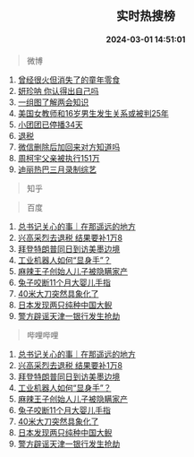 <div align="center"><h2>实时热搜榜</h2><h4>2024-03-01 14:51:01</h4></div>

> 微博  

1. [曾经很火但消失了的童年零食](https://s.weibo.com/weibo?q=%23%E6%9B%BE%E7%BB%8F%E5%BE%88%E7%81%AB%E4%BD%86%E6%B6%88%E5%A4%B1%E4%BA%86%E7%9A%84%E7%AB%A5%E5%B9%B4%E9%9B%B6%E9%A3%9F%23&t=31&band_rank=1&Refer=top)<br />
2. [妍珍呐 你认得出自己吗](https://s.weibo.com/weibo?q=%E5%A6%8D%E7%8F%8D%E5%91%90%20%E4%BD%A0%E8%AE%A4%E5%BE%97%E5%87%BA%E8%87%AA%E5%B7%B1%E5%90%97&t=31&band_rank=2&Refer=top)<br />
3. [一组图了解两会知识](https://s.weibo.com/weibo?q=%23%E4%B8%80%E7%BB%84%E5%9B%BE%E4%BA%86%E8%A7%A3%E4%B8%A4%E4%BC%9A%E7%9F%A5%E8%AF%86%23&t=31&band_rank=3&Refer=top)<br />
4. [美国女教师和16岁男生发生关系或被判25年](https://s.weibo.com/weibo?q=%23%E7%BE%8E%E5%9B%BD%E5%A5%B3%E6%95%99%E5%B8%88%E5%92%8C16%E5%B2%81%E7%94%B7%E7%94%9F%E5%8F%91%E7%94%9F%E5%85%B3%E7%B3%BB%E6%88%96%E8%A2%AB%E5%88%A425%E5%B9%B4%23&t=31&band_rank=4&Refer=top)<br />
5. [小团团已停播34天](https://s.weibo.com/weibo?q=%23%E5%B0%8F%E5%9B%A2%E5%9B%A2%E5%B7%B2%E5%81%9C%E6%92%AD34%E5%A4%A9%23&t=31&band_rank=5&Refer=top)<br />
6. [退税](https://s.weibo.com/weibo?q=%E9%80%80%E7%A8%8E&t=31&band_rank=6&Refer=top)<br />
7. [微信删除后加回来对方知道吗](https://s.weibo.com/weibo?q=%23%E5%BE%AE%E4%BF%A1%E5%88%A0%E9%99%A4%E5%90%8E%E5%8A%A0%E5%9B%9E%E6%9D%A5%E5%AF%B9%E6%96%B9%E7%9F%A5%E9%81%93%E5%90%97%23&t=31&band_rank=7&Refer=top)<br />
8. [周柯宇父亲被执行151万](https://s.weibo.com/weibo?q=%23%E5%91%A8%E6%9F%AF%E5%AE%87%E7%88%B6%E4%BA%B2%E8%A2%AB%E6%89%A7%E8%A1%8C151%E4%B8%87%23&t=31&band_rank=8&Refer=top)<br />
9. [迪丽热巴三月录制综艺](https://s.weibo.com/weibo?q=%23%E8%BF%AA%E4%B8%BD%E7%83%AD%E5%B7%B4%E4%B8%89%E6%9C%88%E5%BD%95%E5%88%B6%E7%BB%BC%E8%89%BA%23&t=31&band_rank=9&Refer=top)<br />

> 知乎  


> 百度  

1. [总书记关心的事｜在那遥远的地方](https://www.baidu.com/s?wd=%E6%80%BB%E4%B9%A6%E8%AE%B0%E5%85%B3%E5%BF%83%E7%9A%84%E4%BA%8B%EF%BD%9C%E5%9C%A8%E9%82%A3%E9%81%A5%E8%BF%9C%E7%9A%84%E5%9C%B0%E6%96%B9&sa=fyb_news&rsv_dl=fyb_news)<br />
2. [兴高采烈去退税 结果要补1万8](https://www.baidu.com/s?wd=%E5%85%B4%E9%AB%98%E9%87%87%E7%83%88%E5%8E%BB%E9%80%80%E7%A8%8E+%E7%BB%93%E6%9E%9C%E8%A6%81%E8%A1%A51%E4%B8%878&sa=fyb_news&rsv_dl=fyb_news)<br />
3. [拜登特朗普同日到访美墨边境](https://www.baidu.com/s?wd=%E6%8B%9C%E7%99%BB%E7%89%B9%E6%9C%97%E6%99%AE%E5%90%8C%E6%97%A5%E5%88%B0%E8%AE%BF%E7%BE%8E%E5%A2%A8%E8%BE%B9%E5%A2%83&sa=fyb_news&rsv_dl=fyb_news)<br />
4. [工业机器人如何“显身手”？](https://www.baidu.com/s?wd=%E5%B7%A5%E4%B8%9A%E6%9C%BA%E5%99%A8%E4%BA%BA%E5%A6%82%E4%BD%95%E2%80%9C%E6%98%BE%E8%BA%AB%E6%89%8B%E2%80%9D%EF%BC%9F&sa=fyb_news&rsv_dl=fyb_news)<br />
5. [麻辣王子创始人儿子被隐瞒家产](https://www.baidu.com/s?wd=%E9%BA%BB%E8%BE%A3%E7%8E%8B%E5%AD%90%E5%88%9B%E5%A7%8B%E4%BA%BA%E5%84%BF%E5%AD%90%E8%A2%AB%E9%9A%90%E7%9E%92%E5%AE%B6%E4%BA%A7&sa=fyb_news&rsv_dl=fyb_news)<br />
6. [兔子咬断11个月大婴儿手指](https://www.baidu.com/s?wd=%E5%85%94%E5%AD%90%E5%92%AC%E6%96%AD11%E4%B8%AA%E6%9C%88%E5%A4%A7%E5%A9%B4%E5%84%BF%E6%89%8B%E6%8C%87&sa=fyb_news&rsv_dl=fyb_news)<br />
7. [40米大刀突然具象化了](https://www.baidu.com/s?wd=40%E7%B1%B3%E5%A4%A7%E5%88%80%E7%AA%81%E7%84%B6%E5%85%B7%E8%B1%A1%E5%8C%96%E4%BA%86&sa=fyb_news&rsv_dl=fyb_news)<br />
8. [日本发现两只纯种中国大鲵](https://www.baidu.com/s?wd=%E6%97%A5%E6%9C%AC%E5%8F%91%E7%8E%B0%E4%B8%A4%E5%8F%AA%E7%BA%AF%E7%A7%8D%E4%B8%AD%E5%9B%BD%E5%A4%A7%E9%B2%B5&sa=fyb_news&rsv_dl=fyb_news)<br />
9. [警方辟谣天津一银行发生抢劫](https://www.baidu.com/s?wd=%E8%AD%A6%E6%96%B9%E8%BE%9F%E8%B0%A3%E5%A4%A9%E6%B4%A5%E4%B8%80%E9%93%B6%E8%A1%8C%E5%8F%91%E7%94%9F%E6%8A%A2%E5%8A%AB&sa=fyb_news&rsv_dl=fyb_news)<br />

> 哔哩哔哩  

1. [总书记关心的事｜在那遥远的地方](https://www.baidu.com/s?wd=%E6%80%BB%E4%B9%A6%E8%AE%B0%E5%85%B3%E5%BF%83%E7%9A%84%E4%BA%8B%EF%BD%9C%E5%9C%A8%E9%82%A3%E9%81%A5%E8%BF%9C%E7%9A%84%E5%9C%B0%E6%96%B9&sa=fyb_news&rsv_dl=fyb_news)<br />
2. [兴高采烈去退税 结果要补1万8](https://www.baidu.com/s?wd=%E5%85%B4%E9%AB%98%E9%87%87%E7%83%88%E5%8E%BB%E9%80%80%E7%A8%8E+%E7%BB%93%E6%9E%9C%E8%A6%81%E8%A1%A51%E4%B8%878&sa=fyb_news&rsv_dl=fyb_news)<br />
3. [拜登特朗普同日到访美墨边境](https://www.baidu.com/s?wd=%E6%8B%9C%E7%99%BB%E7%89%B9%E6%9C%97%E6%99%AE%E5%90%8C%E6%97%A5%E5%88%B0%E8%AE%BF%E7%BE%8E%E5%A2%A8%E8%BE%B9%E5%A2%83&sa=fyb_news&rsv_dl=fyb_news)<br />
4. [工业机器人如何“显身手”？](https://www.baidu.com/s?wd=%E5%B7%A5%E4%B8%9A%E6%9C%BA%E5%99%A8%E4%BA%BA%E5%A6%82%E4%BD%95%E2%80%9C%E6%98%BE%E8%BA%AB%E6%89%8B%E2%80%9D%EF%BC%9F&sa=fyb_news&rsv_dl=fyb_news)<br />
5. [麻辣王子创始人儿子被隐瞒家产](https://www.baidu.com/s?wd=%E9%BA%BB%E8%BE%A3%E7%8E%8B%E5%AD%90%E5%88%9B%E5%A7%8B%E4%BA%BA%E5%84%BF%E5%AD%90%E8%A2%AB%E9%9A%90%E7%9E%92%E5%AE%B6%E4%BA%A7&sa=fyb_news&rsv_dl=fyb_news)<br />
6. [兔子咬断11个月大婴儿手指](https://www.baidu.com/s?wd=%E5%85%94%E5%AD%90%E5%92%AC%E6%96%AD11%E4%B8%AA%E6%9C%88%E5%A4%A7%E5%A9%B4%E5%84%BF%E6%89%8B%E6%8C%87&sa=fyb_news&rsv_dl=fyb_news)<br />
7. [40米大刀突然具象化了](https://www.baidu.com/s?wd=40%E7%B1%B3%E5%A4%A7%E5%88%80%E7%AA%81%E7%84%B6%E5%85%B7%E8%B1%A1%E5%8C%96%E4%BA%86&sa=fyb_news&rsv_dl=fyb_news)<br />
8. [日本发现两只纯种中国大鲵](https://www.baidu.com/s?wd=%E6%97%A5%E6%9C%AC%E5%8F%91%E7%8E%B0%E4%B8%A4%E5%8F%AA%E7%BA%AF%E7%A7%8D%E4%B8%AD%E5%9B%BD%E5%A4%A7%E9%B2%B5&sa=fyb_news&rsv_dl=fyb_news)<br />
9. [警方辟谣天津一银行发生抢劫](https://www.baidu.com/s?wd=%E8%AD%A6%E6%96%B9%E8%BE%9F%E8%B0%A3%E5%A4%A9%E6%B4%A5%E4%B8%80%E9%93%B6%E8%A1%8C%E5%8F%91%E7%94%9F%E6%8A%A2%E5%8A%AB&sa=fyb_news&rsv_dl=fyb_news)<br />
